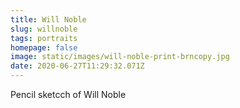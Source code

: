 ```yaml
---
title: Will Noble
slug: willnoble
tags: portraits
homepage: false
image: static/images/will-noble-print-brncopy.jpg
date: 2020-06-27T11:29:32.071Z
---
```

Pencil sketcch of Will Noble
